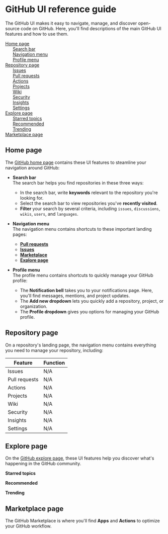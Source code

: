 # GitHub UI reference guide
The GitHub UI makes it easy to navigate, manage, and discover open-source code on GitHub. Here, you'll find descriptions of the main GitHub UI features and how to use them. 

[Home page](#home-page)<br>
&nbsp; &nbsp; &nbsp; [Search bar](#search-bar)<br>
&nbsp; &nbsp; &nbsp; [Navigation menu](#navigation-menu)<br>
&nbsp; &nbsp; &nbsp; [Profile menu](#profile-menu)<br>
[Repository page](#repository-page)<br>
&nbsp; &nbsp; &nbsp; [Issues](#issues)<br>
&nbsp; &nbsp; &nbsp; [Pull requests](#pull-requests)<br>
&nbsp; &nbsp; &nbsp; [Actions](#actions)<br>
&nbsp; &nbsp; &nbsp; [Projects](#projects)<br>
&nbsp; &nbsp; &nbsp; [Wiki](#wiki)<br>
&nbsp; &nbsp; &nbsp; [Security](#security)<br> 
&nbsp; &nbsp; &nbsp; [Insights](#insights)<br> 
&nbsp; &nbsp; &nbsp; [Settings](#settings)<br> 
[Explore page](#explore-page)<br>
&nbsp; &nbsp; &nbsp; [Starred topics](#starred-topics)<br> 
&nbsp; &nbsp; &nbsp; [Recommended](#recommended)<br> 
&nbsp; &nbsp; &nbsp; [Trending](#trending)  
[Marketplace page](#marketplace-page)

## Home page
The [GitHub home page](https://github.com/) contains these UI features to steamline your navigation around GitHub:

- <a name="search-bar">**Search bar**</a><br>
The search bar helps you find repositories in these three ways: 
    - In the search bar, write **keywords** relevant to the repository you're looking for.
    - Select the search bar to view repositories you've **recently visited**. 
    - **Filter** your search by several criteria, including `issues`, `discussions`, `wikis`, `users`, and `languages`.  

- <a name="navigation-menu">**Navigation menu**</a><br>
The navigation menu contains shortcuts to these important landing pages:
    - [**Pull requests**](#pull-requests) 
    - [**Issues**](#issues)
    - [**Marketplace**](marketplace)
    - [**Explore page**](#explore-page)
    
- <a name="profile-menu">**Profile menu**</a><br>
The profile menu contains shortcuts to quickly manage your GitHub profile:
    - The **Notification bell** takes you to your notifications page. Here, you'll find messages, mentions, and project updates.    
    - The **Add new dropdown** lets you quickly add a repository, project, or organization.  
    - The **Profile dropdown** gives you options for managing your GitHub profile. 

## Repository page 
On a repository's landing page, the navigation menu contains everything you need to manage your repository, including: 

| **Feature** | **Function** |
| --------------- | ---------------- |
| <a name="issues">Issues</a> | N/A |
| <a name="pull-requests">Pull requests</a> | N/A |
| <a name="actions">Actions</a> | N/A |
| <a name="projects">Projects</a> | N/A |
| <a name="wiki">Wiki</a> | N/A |
| <a name="security">Security</a> | N/A |
| <a name="insights">Insights</a> | N/A |
| <a name="settings">Settings</a> | N/A |

## Explore page 
On the [GitHub explore page](https://github.com/explore), these UI features help you discover what's happening in the GitHub community.    

<a name="starred-topics">**Starred topics**</a> 

<a name="recommended">**Recommended**</a>

<a name="trending">**Trending**</a>

## Marketplace page
The GitHub Marketplace is where you'll find **Apps** and **Actions** to optimize your GitHub workflow.    
